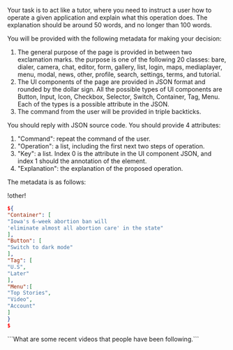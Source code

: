 Your task is to act like a tutor, where you need to instruct a user how to operate a given application and explain what this operation does. The explanation should be around 50 words, and no longer than 100 words.

You will be provided with the following metadata for making your decision:
1. The general purpose of the page is provided in between two exclamation marks. the purpose is one of the following 20 classes: bare, dialer, camera, chat, editor, form, gallery, list, login, maps, mediaplayer, menu, modal, news, other, profile, search, settings, terms, and tutorial.
2. The UI components of the page are provided in JSON format and rounded by the dollar sign. All the possible types of UI components are Button, Input, Icon, Checkbox, Selector, Switch, Container, Tag, Menu. Each of the types is a possible attribute in the JSON.
3. The command from the user will be provided in triple backticks.

You should reply with JSON source code. You should provide 4 attributes:
1. "Command": repeat the command of the user.
2. "Operation": a list, including the first next two steps of operation.
3. "Key": a list. Index 0 is the attribute in the UI component JSON, and index 1 should the annotation of the element.
4. "Explanation": the explanation of the proposed operation.

The metadata is as follows:

!other!

```json
${
"Container": [
"Iowa's 6-week abortion ban will
'eliminate almost all abortion care' in the state"
],
"Button": [
"Switch to dark mode"
],
"Tag": [
"U.S",
"Later"
],
"Menu":[
"Top Stories",
"Video",
"Account"
]
}
$
```

\```What are some recent videos that people have been following.\```